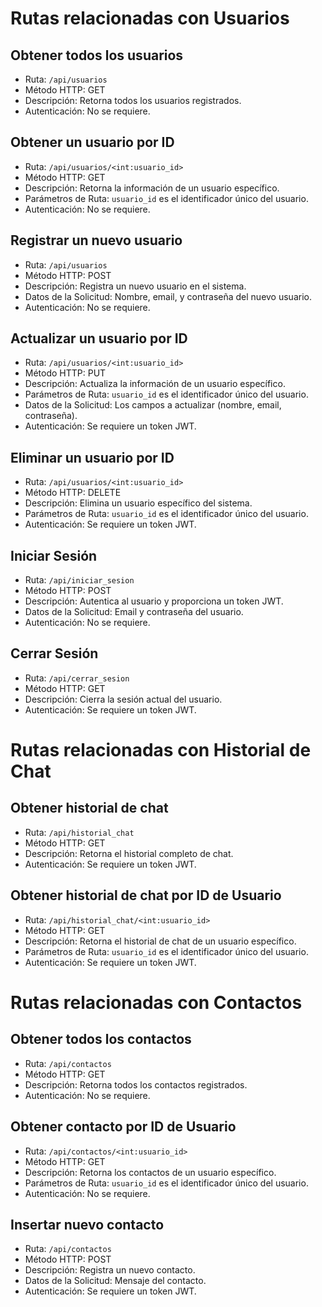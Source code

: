 # Rutas relacionadas con Usuarios

## Obtener todos los usuarios
- Ruta: `/api/usuarios`
- Método HTTP: GET
- Descripción: Retorna todos los usuarios registrados.
- Autenticación: No se requiere.

## Obtener un usuario por ID
- Ruta: `/api/usuarios/<int:usuario_id>`
- Método HTTP: GET
- Descripción: Retorna la información de un usuario específico.
- Parámetros de Ruta: `usuario_id` es el identificador único del usuario.
- Autenticación: No se requiere.

## Registrar un nuevo usuario
- Ruta: `/api/usuarios`
- Método HTTP: POST
- Descripción: Registra un nuevo usuario en el sistema.
- Datos de la Solicitud: Nombre, email, y contraseña del nuevo usuario.
- Autenticación: No se requiere.

## Actualizar un usuario por ID
- Ruta: `/api/usuarios/<int:usuario_id>`
- Método HTTP: PUT
- Descripción: Actualiza la información de un usuario específico.
- Parámetros de Ruta: `usuario_id` es el identificador único del usuario.
- Datos de la Solicitud: Los campos a actualizar (nombre, email, contraseña).
- Autenticación: Se requiere un token JWT.

## Eliminar un usuario por ID
- Ruta: `/api/usuarios/<int:usuario_id>`
- Método HTTP: DELETE
- Descripción: Elimina un usuario específico del sistema.
- Parámetros de Ruta: `usuario_id` es el identificador único del usuario.
- Autenticación: Se requiere un token JWT.

## Iniciar Sesión
- Ruta: `/api/iniciar_sesion`
- Método HTTP: POST
- Descripción: Autentica al usuario y proporciona un token JWT.
- Datos de la Solicitud: Email y contraseña del usuario.
- Autenticación: No se requiere.

## Cerrar Sesión
- Ruta: `/api/cerrar_sesion`
- Método HTTP: GET
- Descripción: Cierra la sesión actual del usuario.
- Autenticación: Se requiere un token JWT.

# Rutas relacionadas con Historial de Chat

## Obtener historial de chat
- Ruta: `/api/historial_chat`
- Método HTTP: GET
- Descripción: Retorna el historial completo de chat.
- Autenticación: Se requiere un token JWT.

## Obtener historial de chat por ID de Usuario
- Ruta: `/api/historial_chat/<int:usuario_id>`
- Método HTTP: GET
- Descripción: Retorna el historial de chat de un usuario específico.
- Parámetros de Ruta: `usuario_id` es el identificador único del usuario.
- Autenticación: Se requiere un token JWT.

# Rutas relacionadas con Contactos

## Obtener todos los contactos
- Ruta: `/api/contactos`
- Método HTTP: GET
- Descripción: Retorna todos los contactos registrados.
- Autenticación: No se requiere.

## Obtener contacto por ID de Usuario
- Ruta: `/api/contactos/<int:usuario_id>`
- Método HTTP: GET
- Descripción: Retorna los contactos de un usuario específico.
- Parámetros de Ruta: `usuario_id` es el identificador único del usuario.
- Autenticación: No se requiere.

## Insertar nuevo contacto
- Ruta: `/api/contactos`
- Método HTTP: POST
- Descripción: Registra un nuevo contacto.
- Datos de la Solicitud: Mensaje del contacto.
- Autenticación: Se requiere un token JWT.
